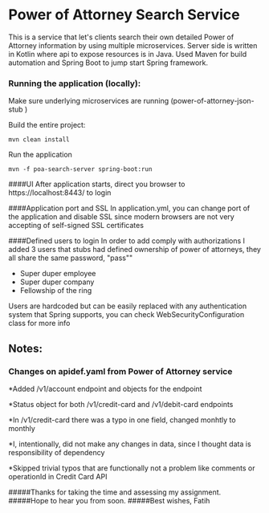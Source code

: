 # Power of Attorney Search Service

This is a service that let's clients search their own detailed Power of Attorney information by using multiple microservices.
Server side is written in Kotlin where api to expose resources is in Java. Used Maven for build automation and Spring Boot to jump start Spring framework. 


### Running the application (locally):

Make sure underlying microservices are running (power-of-attorney-json-stub )

Build the entire project:

```
mvn clean install
```

Run the application

```
mvn -f poa-search-server spring-boot:run 
```

####UI
After application starts, direct you browser to https://localhost:8443/ to login

####Application port and SSL
In application.yml, you can change port of the application and disable SSL since modern browsers are not very accepting of self-signed SSL certificates

####Defined users to login
In order to add comply with authorizations I added 3 users that stubs had defined ownership of power of attorneys, they all share the same password, "pass""
- Super duper employee
- Super duper company
- Fellowship of the ring

Users are hardcoded but can be easily replaced with any authentication system that Spring supports, you can check WebSecurityConfiguration class for more info

## Notes:
### Changes on apidef.yaml from Power of Attorney service
*Added /v1/account endpoint and objects for the endpoint

*Status object for both /v1/credit-card and /v1/debit-card endpoints

*In /v1/credit-card there was a typo in one field, changed monhtly to monthly

*I, intentionally, did not make any changes in data, since I thought data is responsibility of dependency

*Skipped trivial typos that are functionally not a problem like comments or operationId in Credit Card API


#####Thanks for taking the time and assessing my assignment.
#####Hope to hear you from soon.
#####Best wishes, Fatih
 